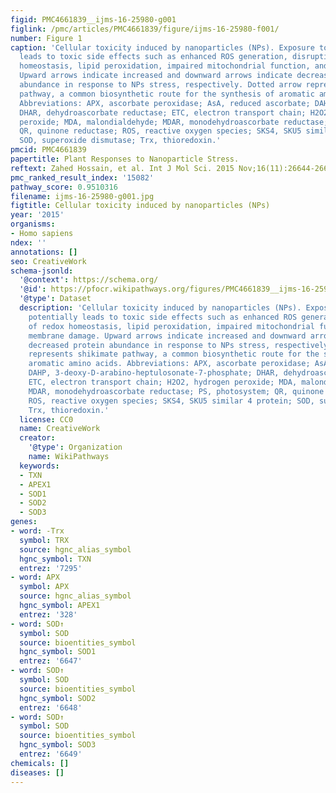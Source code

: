 ```yaml
---
figid: PMC4661839__ijms-16-25980-g001
figlink: /pmc/articles/PMC4661839/figure/ijms-16-25980-f001/
number: Figure 1
caption: 'Cellular toxicity induced by nanoparticles (NPs). Exposure to NPs potentially
  leads to toxic side effects such as enhanced ROS generation, disruption of redox
  homeostasis, lipid peroxidation, impaired mitochondrial function, and membrane damage.
  Upward arrows indicate increased and downward arrows indicate decreased protein
  abundance in response to NPs stress, respectively. Dotted arrow represents shikimate
  pathway, a common biosynthetic route for the synthesis of aromatic amino acids.
  Abbreviations: APX, ascorbate peroxidase; AsA, reduced ascorbate; DAHP, 3-deoxy-D-arabino-heptulosonate-7-phosphate;
  DHAR, dehydroascorbate reductase; ETC, electron transport chain; H2O2, hydrogen
  peroxide; MDA, malondialdehyde; MDAR, monodehydroascorbate reductase; PS, photosystem;
  QR, quinone reductase; ROS, reactive oxygen species; SKS4, SKU5 similar 4 protein;
  SOD, superoxide dismutase; Trx, thioredoxin.'
pmcid: PMC4661839
papertitle: Plant Responses to Nanoparticle Stress.
reftext: Zahed Hossain, et al. Int J Mol Sci. 2015 Nov;16(11):26644-26653.
pmc_ranked_result_index: '15082'
pathway_score: 0.9510316
filename: ijms-16-25980-g001.jpg
figtitle: Cellular toxicity induced by nanoparticles (NPs)
year: '2015'
organisms:
- Homo sapiens
ndex: ''
annotations: []
seo: CreativeWork
schema-jsonld:
  '@context': https://schema.org/
  '@id': https://pfocr.wikipathways.org/figures/PMC4661839__ijms-16-25980-g001.html
  '@type': Dataset
  description: 'Cellular toxicity induced by nanoparticles (NPs). Exposure to NPs
    potentially leads to toxic side effects such as enhanced ROS generation, disruption
    of redox homeostasis, lipid peroxidation, impaired mitochondrial function, and
    membrane damage. Upward arrows indicate increased and downward arrows indicate
    decreased protein abundance in response to NPs stress, respectively. Dotted arrow
    represents shikimate pathway, a common biosynthetic route for the synthesis of
    aromatic amino acids. Abbreviations: APX, ascorbate peroxidase; AsA, reduced ascorbate;
    DAHP, 3-deoxy-D-arabino-heptulosonate-7-phosphate; DHAR, dehydroascorbate reductase;
    ETC, electron transport chain; H2O2, hydrogen peroxide; MDA, malondialdehyde;
    MDAR, monodehydroascorbate reductase; PS, photosystem; QR, quinone reductase;
    ROS, reactive oxygen species; SKS4, SKU5 similar 4 protein; SOD, superoxide dismutase;
    Trx, thioredoxin.'
  license: CC0
  name: CreativeWork
  creator:
    '@type': Organization
    name: WikiPathways
  keywords:
  - TXN
  - APEX1
  - SOD1
  - SOD2
  - SOD3
genes:
- word: -Trx
  symbol: TRX
  source: hgnc_alias_symbol
  hgnc_symbol: TXN
  entrez: '7295'
- word: APX
  symbol: APX
  source: hgnc_alias_symbol
  hgnc_symbol: APEX1
  entrez: '328'
- word: SOD↑
  symbol: SOD
  source: bioentities_symbol
  hgnc_symbol: SOD1
  entrez: '6647'
- word: SOD↑
  symbol: SOD
  source: bioentities_symbol
  hgnc_symbol: SOD2
  entrez: '6648'
- word: SOD↑
  symbol: SOD
  source: bioentities_symbol
  hgnc_symbol: SOD3
  entrez: '6649'
chemicals: []
diseases: []
---
```

